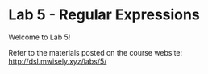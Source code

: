 # Lab 5 - Regular Expressions

Welcome to Lab 5!

Refer to the materials posted on the course website: http://dsl.mwisely.xyz/labs/5/

